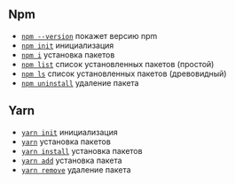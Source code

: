 <style>
  * {
    user-select: none;    
  }

  h1, h2 {
    scroll-margin: 60px;
  }
</style>

## Npm

- [`npm --version`](<./Npm/npm --version.md>) покажет версию npm
- [`npm init`](<./Npm/npm init.md>) инициализация
- [`npm i`](<./Npm/npm i.md>) установка пакетов
- [`npm list`](<./Npm/npm list.md>) список установленных пакетов (простой)
- [`npm ls`](<./Npm/npm ls.md>) список установленных пакетов (древовидный)
- [`npm uninstall`](<./Npm/npm uninstall.md>) удаление пакета

## Yarn

- [`yarn init`](<./Yarn/yarn init.md>) инициализация
- [`yarn`](<./Yarn/yarn && yarn install.md>) установка пакетов
- [`yarn install`](<./Yarn/yarn && yarn install.md>) установка пакетов
- [`yarn add`](<./Yarn/yarn add.md>) установка пакета
- [`yarn remove`](<./Yarn/yarn remove.md>) удаление пакета
